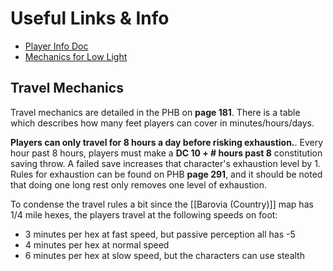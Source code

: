 # Useful Links & Info
* [Player Info Doc](https://docs.google.com/document/d/1AvI5czLZ0aGNCSOVRQOIYPxUb0Np-Ir0vfTaRxvkn9g/edit#heading=h.mt330k9omxl9)
* [Mechanics for Low Light](https://roll20.net/compendium/dnd5e/The%20Environment#toc_3)

## Travel Mechanics

Travel mechanics are detailed in the PHB on **page 181**. There is a table which describes how many feet players can cover in minutes/hours/days.

**Players can only travel for 8 hours a day before risking exhaustion.**. Every hour past 8 hours, players must make a **DC 10 + # hours past 8** constitution saving throw. A failed save increases that character's exhaustion level by 1. Rules for exhaustion can be found on PHB **page 291**, and it should be noted that doing one long rest only removes one level of exhaustion.

To condense the travel rules a bit since the [[Barovia (Country)]] map has 1/4 mile hexes, the players travel at the following speeds on foot:
* 3 minutes per hex at fast speed, but passive perception all has -5
* 4 minutes per hex at normal speed
* 6 minutes per hex at slow speed, but the characters can use stealth